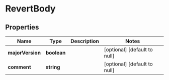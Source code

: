 # RevertBody

## Properties
Name | Type | Description | Notes
------------ | ------------- | ------------- | -------------
**majorVersion** | **boolean** |  | [optional] [default to null]
**comment** | **string** |  | [optional] [default to null]



